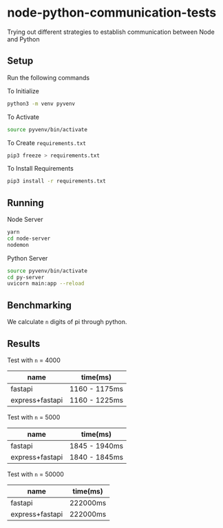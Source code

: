 # node-python-communication-tests

Trying out different strategies to establish communication between Node and Python

## Setup

Run the following commands

To Initialize

```bash
python3 -m venv pyvenv
```

To Activate

```bash
source pyvenv/bin/activate
```

To Create `requirements.txt`

```bash
pip3 freeze > requirements.txt
```

To Install Requirements

```bash
pip3 install -r requirements.txt
```

## Running

Node Server

```bash
yarn
cd node-server
nodemon
```

Python Server

```bash
source pyvenv/bin/activate
cd py-server
uvicorn main:app --reload
```

## Benchmarking

We calculate `n` digits of pi through python.

## Results

Test with `n` = 4000

| name            | time(ms)      |
| --------------- | ------------- |
| fastapi         | 1160 - 1175ms |
| express+fastapi | 1160 - 1225ms |

Test with `n` = 5000

| name            | time(ms)      |
| --------------- | ------------- |
| fastapi         | 1845 - 1940ms |
| express+fastapi | 1840 - 1845ms |

Test with `n` = 50000

| name            | time(ms)      |
| --------------- | ------------- |
| fastapi         | 222000ms |
| express+fastapi | 222000ms |